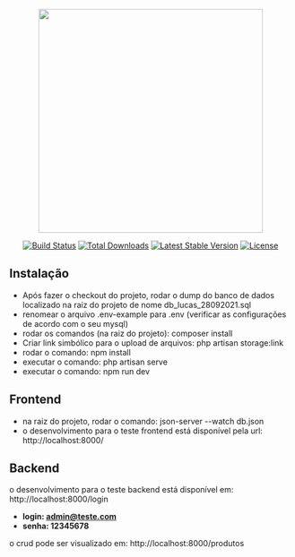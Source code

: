 <p align="center"><a href="https://laravel.com" target="_blank"><img src="https://raw.githubusercontent.com/laravel/art/master/logo-lockup/5%20SVG/2%20CMYK/1%20Full%20Color/laravel-logolockup-cmyk-red.svg" width="400"></a></p>

<p align="center">
<a href="https://travis-ci.org/laravel/framework"><img src="https://travis-ci.org/laravel/framework.svg" alt="Build Status"></a>
<a href="https://packagist.org/packages/laravel/framework"><img src="https://img.shields.io/packagist/dt/laravel/framework" alt="Total Downloads"></a>
<a href="https://packagist.org/packages/laravel/framework"><img src="https://img.shields.io/packagist/v/laravel/framework" alt="Latest Stable Version"></a>
<a href="https://packagist.org/packages/laravel/framework"><img src="https://img.shields.io/packagist/l/laravel/framework" alt="License"></a>
</p>

## Instalação

- Após fazer o checkout do projeto, rodar o dump do banco de dados localizado na raiz do projeto de nome db_lucas_28092021.sql
- renomear o arquivo .env-example para .env (verificar as configurações de acordo com o seu mysql)
- rodar os comandos (na raiz do projeto): composer install
- Criar link simbólico para o upload de arquivos: php artisan storage:link
- rodar o comando: npm install
- executar o comando: php artisan serve
- executar o comando: npm run dev

## Frontend

- na raiz do projeto, rodar o comando: json-server --watch db.json
- o desenvolvimento para o teste frontend está disponível pela url: http://localhost:8000/


## Backend

o desenvolvimento para o teste backend está disponível em: http://localhost:8000/login
- **login: admin@teste.com**
- **senha: 12345678**

o crud pode ser visualizado em: http://localhost:8000/produtos

